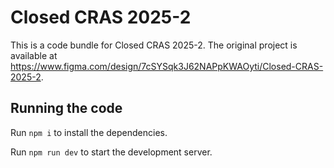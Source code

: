 
  # Closed CRAS 2025-2

  This is a code bundle for Closed CRAS 2025-2. The original project is available at https://www.figma.com/design/7cSYSqk3J62NAPpKWAOyti/Closed-CRAS-2025-2.

  ## Running the code

  Run `npm i` to install the dependencies.

  Run `npm run dev` to start the development server.
  